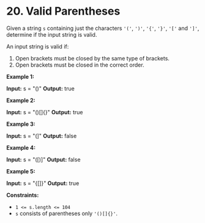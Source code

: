 # 20. Valid Parentheses

Given a string  `s`  containing just the characters  `'('`,  `')'`,  `'{'`,  `'}'`,  `'['`  and  `']'`, determine if the input string is valid.

An input string is valid if:

1.  Open brackets must be closed by the same type of brackets.
2.  Open brackets must be closed in the correct order.

**Example 1:**

**Input:** s = "()"
**Output:** true

**Example 2:**

**Input:** s = "()[]{}"
**Output:** true

**Example 3:**

**Input:** s = "(]"
**Output:** false

**Example 4:**

**Input:** s = "([)]"
**Output:** false

**Example 5:**

**Input:** s = "{[]}"
**Output:** true

**Constraints:**

-   `1 <= s.length <= 104`
-   `s`  consists of parentheses only  `'()[]{}'`.
